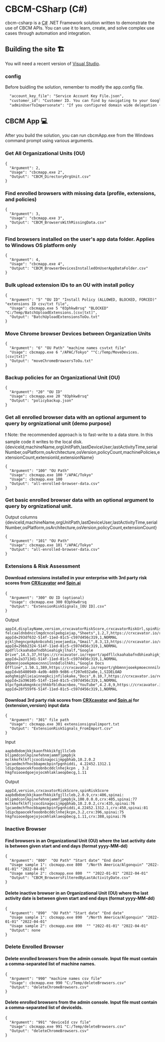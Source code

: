 # CBCM-CSharp (C#)
cbcm-csharp is a [C#](https://docs.microsoft.com/en-us/dotnet/csharp/) .NET Framework solution written to demonstrate the use of CBCM APIs.  You can use it to learn, create, and solve complex use cases through automation and integration.

## Building the site :building_construction:
You will need a recent version of [Visual Studio](https://visualstudio.microsoft.com/).

### config
Before buidling the solution, remember to modify the app.config file.
```xml
  "account_key_file": "Service Account Key File.json",
  "customer_id": "Customer ID. You can find by navigating to your Google Admin Console instance > Account > Account Settings.",
  "adminUserToImpersonate": "If you configured domain wide delegation (DwD), then you will have to provide admin/delegated admin account name."
```

## CBCM App :computer:
After you build the solution, you can run cbcmApp.exe from the Windows command prompt using various arguments.

### Get All Organizational Units (OU)
```
{
  "Argument": 2,
  "Usage": "cbcmapp.exe 2",
  "Output": "CBCM_DirectoryOrgUnit.csv"
}
```
### Find enrolled browsers with missing data (profile, extensions, and policies)
```
{
  "Argument": 3,
  "Usage": "cbcmapp.exe 3",
  "Output": "CBCM_BrowsersWithMissingData.csv"
}
```
### Find browsers installed on the user's app data folder. Applies to Windows OS platform only
```
{
  "Argument": 4,
  "Usage": "cbcmapp.exe 4",
  "Output": "CBCM_BrowserDevicesInstalledOnUserAppDataFolder.csv"
}
```
### Bulk upload extension IDs to an OU with install policy
```
{
  "Argument": "5" "OU ID" "Install Policy (ALLOWED, BLOCKED, FORCED)" "extensions ID csv/txt file",
  "Usage": cbcmapp.exe 5 "03phkw8rsq" "BLOCKED" "C:/Temp/BatchUploadExtensions.[csv|txt]",
  "Output": "BatchUploadExtensionsToOu.txt"
}
```
### Move Chrome browser Devices between Organization Units
```
{
  "Argument": "6" "OU Path" "machine names csvtxt file"
  "Usage": cbcmapp.exe 6 "/APAC/Tokyo" ""C:/Temp/MoveDevices.[csv|txt]"
  "Output": "moveChromeBrowsersToOu.txt"
}
```
### Backup policies for an Organizational Unit (OU)
```
{
  "Argument": "20" "OU ID"
  "Usage": cbcmapp.exe 20 "03phkw8rsq"
  "Output": "policybackup.json"
}
```
### Get all enrolled browser data with an optional argument to query by orgnizational unit (demo purpose)
:exclamation: Note: the recommended approach  is to fast-write to a data store. In this sample code it writes to the local disk.
{deviceId,machineName,orgUnitPath,lastDeviceUser,lastActivityTime,serialNumber,osPlatform,osArchitecture,osVersion,policyCount,machinePolicies,extensionCount,extensionId,extensionName}
```
{
  "Argument": "100" "OU Path"
  "Usage": cbcmapp.exe 100 "/APAC/Tokyo"
  "Usage": cbcmapp.exe 100
  "Output": "all-enrolled-browser-data.csv"
}
```
### Get basic enrolled browser data with an optional argument to query by orgnizational unit. 
Output columns {deviceId,machineName,orgUnitPath,lastDeviceUser,lastActivityTime,serialNumber,osPlatform,osArchitecture,osVersion,policyCount,extensionCount}
```
{
  "Argument": "101" "OU Path"
  "Usage": cbcmapp.exe 101 "/APAC/Tokyo"
  "Output": "all-enrolled-browser-data.csv"
}
```

### Extensions & Risk Assessment 
#### Download extensions installed in your enterprise with 3rd party risk scores from [CRXcavator](https://crxcavator.io/) and [Spin.ai](https://spin.ai/platform/google-workspace/apps-security/)
```
{
  "Argument": "300" OU ID (optional)
  "Usage": cbcmapp.exe 300 03phkw8rsq
  "Output": "ExtensionRiskSignals_[OU ID].csv"
}
```
Output
```
appId,displayName,version,crxcavatorRiskScore,crxcavatorRiskUrl,spinRiskScore,spinRiskUrl,browserDeviceCount,appInstallType
felcaaldnbdncclmgdcncolpebgiejap,"Sheets",1.2,7,https://crxcavator.io/report/felcaaldnbdncclmgdcncolpebgiejap/1.2,91,https://apps.spin.ai/app?appId=293df632-514f-11ed-81c5-c597d456c319,1,NORMAL
pjkljhegncpnkpknbcohdijeoejaedia,"Gmail",8.3,13,https://crxcavator.io/report/pjkljhegncpnkpknbcohdijeoejaedia/8.3,92,https://apps.spin.ai/app?appId=29bb2324-514f-11ed-81c5-c597d456c319,1,NORMAL
apdfllckaahabafndbhieahigkjlhalf,"Google Drive",14.5,37,https://crxcavator.io/report/apdfllckaahabafndbhieahigkjlhalf/14.5,75,https://apps.spin.ai/app?appId=2a3713d1-514f-11ed-81c5-c597d456c319,1,NORMAL
ghbmnnjooekpmoecnnnilnnbdlolhkhi,"Google Docs Offline",1.50.1,389,https://crxcavator.io/report/ghbmnnjooekpmoecnnnilnnbdlolhkhi/1.50.1,82,https://apps.spin.ai/app?appId=b5480949-4a9b-4d89-9d86-cf207e032a0e,1,SIDELOAD
aohghmighlieiainnegkcijnfilokake,"Docs",0.10,7,https://crxcavator.io/report/aohghmighlieiainnegkcijnfilokake/0.10,91,https://apps.spin.ai/app?appId=2a396105-514f-11ed-81c5-c597d456c319,1,NORMAL
blpcfgokakmgnkcojhhkbfbldkacnbeo,"YouTube",4.2.8,9,https://crxcavator.io/report/blpcfgokakmgnkcojhhkbfbldkacnbeo/4.2.8,88,https://apps.spin.ai/app?appId=28f559f6-514f-11ed-81c5-c597d456c319,1,NORMAL

```

#### Download  3rd party risk scores from [CRXcavator](https://crxcavator.io/) and [Spin.ai](https://spin.ai/platform/google-workspace/apps-security/) for {extension,version} input data
```
{
  "Argument": "301" file path
  "Usage": cbcmapp.exe 301 extensionsignalimport.txt
  "Output": "ExtensionRiskSignals_FromImport.csv"
}
```
Input
```
aapbdbdomjkkjkaonfhkkikfgjllcleb
blipmdconlkpinefehnmjammfjpmpbjk
mclkkofklkfljcocdinagocijmpgbhab,10.2.0.2
lpcaedmchfhocbbapmcbpinfpgnhiddi, 4.22452.1312.1
ldipcbpaocekfooobnbcddclnhejkcpn , 3.2
hkgfoiooedgoejojocmhlaklaeopbecg,1.11
```
Output
```
appId,version,crxcavatorRiskScore,spinRiskScore
aapbdbdomjkkjkaonfhkkikfgjllcleb,2.0.9,crx:406,spinai:
blipmdconlkpinefehnmjammfjpmpbjk,100.0.0.0,crx:405,spinai:77
mclkkofklkfljcocdinagocijmpgbhab,10.2.0.2,crx:435,spinai:76
lpcaedmchfhocbbapmcbpinfpgnhiddi,4.22452.1312.1,crx:450,spinai:81
ldipcbpaocekfooobnbcddclnhejkcpn,3.2,crx:396,spinai:75
hkgfoiooedgoejojocmhlaklaeopbecg,1.11,crx:388,spinai:76
```

### Inactive Browser
#### Find browsers in an Organizational Unit (OU) where the last activity date is between given start and end days (format yyyy-MM-dd)
```
{
  "Argument": "800"  "OU Path" "Start date" "End date"
  "Usage sample 1": cbcmapp.exe 800  "/North America/Algonquin" "2022-01-01" "2022-04-01"
  "Usage sample 2": cbcmapp.exe 800  "" "2022-01-01" "2022-04-01"
  "Output": "CBCM_BrowsersFilteredByLastActivityDate.csv"
}
```
#### Delete inactive browser in an Organizational Unit (OU) where the last activity date is between given start and end days (format yyyy-MM-dd)
```
{
  "Argument": "890"  "OU Path" "Start date" "End date"
  "Usage sample 1": cbcmapp.exe 890  "/North America/Algonquin" "2022-01-01" "2022-04-01"
  "Usage sample 2": cbcmapp.exe 890  "" "2022-01-01" "2022-04-01"
  "Output": none
}
```
### Delete Enrolled Browser
#### Delete enrolled browsers from the admin console. Input file must contain a comma-separated list of machine names.
```
{
  "Argument": "990" "machine names csv file"
  "Usage": cbcmapp.exe 990 "C:/Temp/deleteBrowsers.csv"
  "Output": "deleteChromeBrowsers.csv"
}
```
#### Delete enrolled browsers from the admin console. Input file must contain a comma-separated list of deviceIds.
```
{
  "Argument": "991" "deviceId csv file"
  "Usage": cbcmapp.exe 991 "C:/Temp/deleteBrowsers.csv"
  "Output": "deleteChromeBrowsers.csv"
}
```

